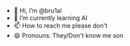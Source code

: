 - 👋 Hi, I’m @bru1al
- 🌱 I’m currently learning AI
- 📫 How to reach me please don't
- 😄 Pronouns: They/Don't know me son


<!---
bru1al/bru1al is a ✨ special ✨ repository because its `README.md` (this file) appears on your GitHub profile.
You can click the Preview link to take a look at your changes.
--->
